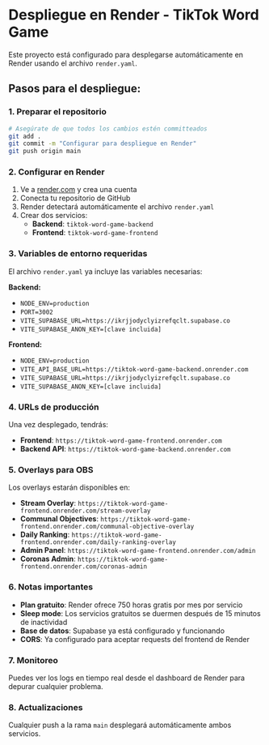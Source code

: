 # Despliegue en Render - TikTok Word Game

Este proyecto está configurado para desplegarse automáticamente en Render usando el archivo `render.yaml`.

## Pasos para el despliegue:

### 1. Preparar el repositorio
```bash
# Asegúrate de que todos los cambios estén committeados
git add .
git commit -m "Configurar para despliegue en Render"
git push origin main
```

### 2. Configurar en Render

1. Ve a [render.com](https://render.com) y crea una cuenta
2. Conecta tu repositorio de GitHub
3. Render detectará automáticamente el archivo `render.yaml`
4. Crear dos servicios:
   - **Backend**: `tiktok-word-game-backend`
   - **Frontend**: `tiktok-word-game-frontend`

### 3. Variables de entorno requeridas

El archivo `render.yaml` ya incluye las variables necesarias:

**Backend:**
- `NODE_ENV=production`
- `PORT=3002`
- `VITE_SUPABASE_URL=https://ikrjjodyclyizrefqclt.supabase.co`
- `VITE_SUPABASE_ANON_KEY=[clave incluida]`

**Frontend:**
- `NODE_ENV=production`
- `VITE_API_BASE_URL=https://tiktok-word-game-backend.onrender.com`
- `VITE_SUPABASE_URL=https://ikrjjodyclyizrefqclt.supabase.co`
- `VITE_SUPABASE_ANON_KEY=[clave incluida]`

### 4. URLs de producción

Una vez desplegado, tendrás:

- **Frontend**: `https://tiktok-word-game-frontend.onrender.com`
- **Backend API**: `https://tiktok-word-game-backend.onrender.com`

### 5. Overlays para OBS

Los overlays estarán disponibles en:

- **Stream Overlay**: `https://tiktok-word-game-frontend.onrender.com/stream-overlay`
- **Communal Objectives**: `https://tiktok-word-game-frontend.onrender.com/communal-objective-overlay`
- **Daily Ranking**: `https://tiktok-word-game-frontend.onrender.com/daily-ranking-overlay`
- **Admin Panel**: `https://tiktok-word-game-frontend.onrender.com/admin`
- **Coronas Admin**: `https://tiktok-word-game-frontend.onrender.com/coronas-admin`

### 6. Notas importantes

- **Plan gratuito**: Render ofrece 750 horas gratis por mes por servicio
- **Sleep mode**: Los servicios gratuitos se duermen después de 15 minutos de inactividad
- **Base de datos**: Supabase ya está configurado y funcionando
- **CORS**: Ya configurado para aceptar requests del frontend de Render

### 7. Monitoreo

Puedes ver los logs en tiempo real desde el dashboard de Render para depurar cualquier problema.

### 8. Actualizaciones

Cualquier push a la rama `main` desplegará automáticamente ambos servicios.